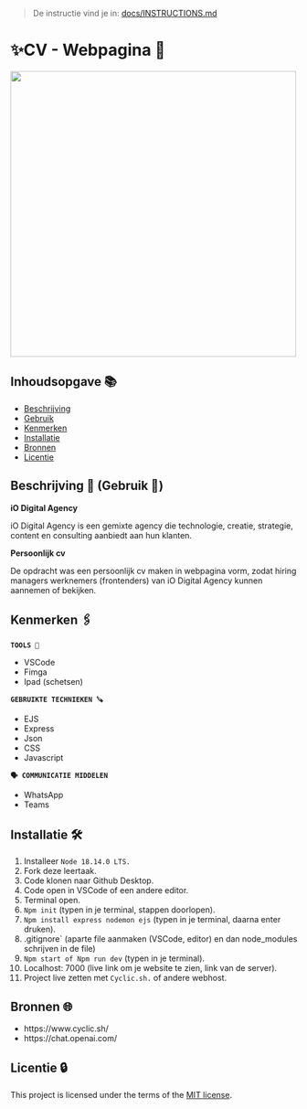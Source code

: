 > De instructie vind je in: [docs/INSTRUCTIONS.md](docs/INSTRUCTIONS.md)

# ✨CV - Webpagina 🍞 

<img width="500" alt="" src="https://github.com/Nazneen05x/proof-of-concept-iO-digital-agency/assets/112861261/51800210-b06d-4f39-b9bd-eb842780fb13">

## Inhoudsopgave 📚

  * [Beschrijving](#beschrijving)
  * [Gebruik](#gebruik)
  * [Kenmerken](#kenmerken)
  * [Installatie](#installatie)
  * [Bronnen](#bronnen)
  * [Licentie](#licentie)

## Beschrijving 📃 (Gebruik 👥) 

<strong>iO Digital Agency</strong>

 iO Digital Agency is een gemixte agency die technologie, creatie, strategie, content en consulting aanbiedt aan hun klanten. 

<strong>Persoonlijk cv</strong>

De opdracht was een persoonlijk cv maken in webpagina vorm, zodat hiring managers werknemers (frontenders) van iO Digital Agency kunnen aannemen of bekijken.


## Kenmerken 🖇️
<strong>`TOOLS 🧰`</strong>
<ul>
<li>VSCode</li>
<li>Fimga</li>
<li>Ipad (schetsen)</li>
</ul>

<strong>`GEBRUIKTE TECHNIEKEN 🪚`</strong>
<ul>
<li>EJS</li>
 <li>Express</li>
 <li>Json</li>
<li>CSS</li>
<li>Javascript</li>
</ul>

<strong>`🗣️ COMMUNICATIE MIDDELEN`</strong>
<ul>
<li>WhatsApp</li>
 <li>Teams</li>
</ul>

## Installatie 🛠️

1. Installeer `Node 18.14.0 LTS.`
2. Fork deze leertaak.
3. Code klonen naar Github Desktop.
4. Code open in VSCode of een andere editor.
5. Terminal open.
6. `Npm init` (typen in je terminal, stappen doorlopen).
7. `Npm install express nodemon ejs` (typen in je terminal, daarna enter druken).
8. .gitignore` (aparte file aanmaken (VSCode, editor) en dan node_modules schrijven in de file)
9.  `Npm start of Npm run dev` (typen in je terminal).
10. Localhost: 7000 (live link om je website te zien, link van de server).
11. Project live zetten met `Cyclic.sh.` of andere webhost.


## Bronnen 🌐

<ul>
 <li>https://www.cyclic.sh/</li>
 <li>https://chat.openai.com/</li>
 </ul>

## Licentie 🔒

This project is licensed under the terms of the [MIT license](./LICENSE).
